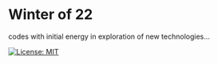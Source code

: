 # Winter of 22
codes with initial energy in exploration of new technologies...

[![License: MIT](https://img.shields.io/badge/License-MIT-yellow.svg?style=flat-square)](https://opensource.org/licenses/MIT)
